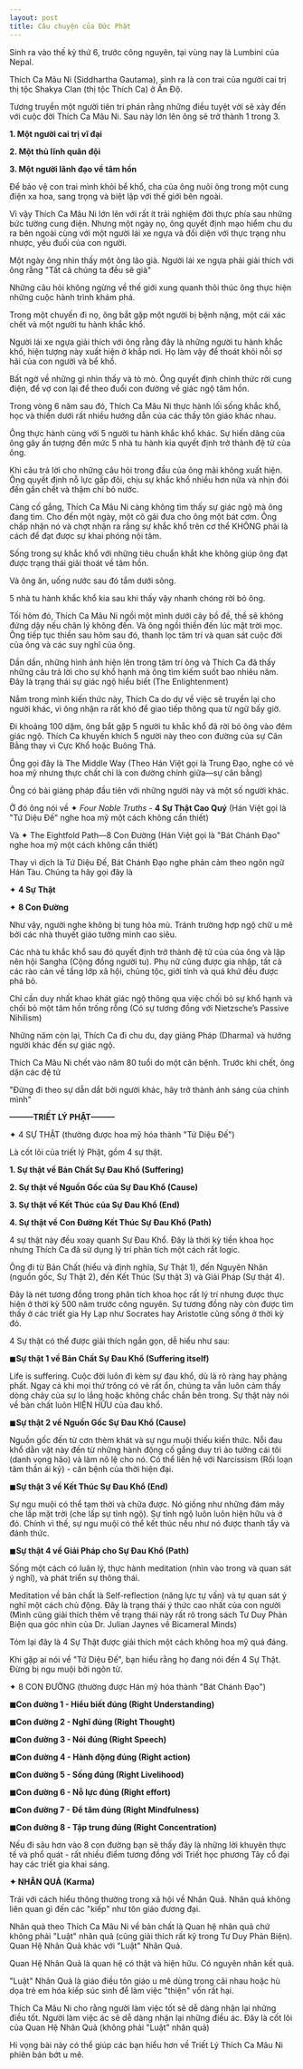 ```yaml
---
layout: post
title: Câu chuyện của Đức Phật
---
```


Sinh ra vào thế kỷ thứ 6, trước công nguyên, tại vùng nay là Lumbini của Nepal.

Thích Ca Mâu Ni (Siddhartha Gautama), sinh ra là con trai của người cai trị thị tộc Shakya Clan (thị tộc Thích Ca) ở Ấn Độ.

Tương truyền một người tiên tri phán rằng những điều tuyệt vời sẽ xảy đến với cuộc đời Thích Ca Mâu Ni. Sau này lớn lên ông sẽ trở thành 1 trong 3.

**1. Một người cai trị vĩ đại**

**2. Một thủ lĩnh quân đội**

**3. Một người lãnh đạo về tâm hồn**

Để bảo vệ con trai mình khỏi bể khổ, cha của ông nuôi ông trong một cung điện xa hoa, sang trọng và biệt lập với thế giới bên ngoài.

Vì vậy Thích Ca Mâu Ni lớn lên với rất ít trải nghiệm đời thực phía sau những bức tường cung điện. Nhưng một ngày nọ, ông quyết định mạo hiểm chu du ra bên ngoài cùng với một người lái xe ngựa và đối diện với thực trạng nhu nhược, yếu đuối của con người.

Một ngày ông nhìn thấy một ông lão già. Người lái xe ngựa phải giải thích với ông rằng "Tất cả chúng ta đều sẽ già"

Những câu hỏi không ngừng về thế giới xung quanh thôi thúc ông thực hiện những cuộc hành trình khám phá.

Trong một chuyến đi nọ, ông bắt gặp một người bị bệnh nặng, một cái xác chết và một người tu hành khắc khổ.

Người lái xe ngựa giải thích với ông rằng đây là những người tu hành khắc khổ, hiện tượng này xuất hiện ở khắp nơi. Họ làm vậy để thoát khỏi nỗi sợ hãi của con người và bể khổ.

Bất ngờ về những gì nhìn thấy và tò mò. Ông quyết định chính thức rời cung điện, để vợ con lại để theo đuổi con đường về giác ngộ tâm hồn.

Trong vòng 6 năm sau đó, Thích Ca Mâu Ni thực hành lối sống khắc khổ, học và thiền dưới rất nhiều hướng dẫn của các thầy tôn giáo khác nhau.

Ông thực hành cùng với 5 người tu hành khắc khổ khác. Sự hiến dâng của ông gây ấn tượng đến mức 5 nhà tu hành kia quyết định trở thành đệ tử của ông.

Khi câu trả lời cho những câu hỏi trong đầu của ông mãi không xuất hiện. Ông quyết định nỗ lực gấp đôi, chịu sự khắc khổ nhiều hơn nữa và nhịn đói đến gần chết và thậm chí bỏ nước.

Càng cố gắng, Thích Ca Mâu Ni càng không tìm thấy sự giác ngộ mà ông đang tìm. Cho đến một ngày, một cô gái đưa cho ông một bát cơm. Ông chấp nhận nó và chợt nhận ra rằng sự khắc khổ trên cơ thể KHÔNG phải là cách để đạt được sự khai phóng nội tâm.

Sống trong sự khắc khổ với những tiêu chuẩn khắt khe không giúp ông đạt được trạng thái giải thoát về tâm hồn.

Và ông ăn, uống nước sau đó tắm dưới sông.

5 nhà tu hành khắc khổ kia sau khi thấy vậy nhanh chóng rời bỏ ông.

Tối hôm đó, Thích Ca Mâu Ni ngồi một mình dưới cây bồ đề, thề sẽ không đứng dậy nếu chân lý không đến. Và ông ngồi thiền đến lúc mặt trời mọc. Ông tiếp tục thiền sau hôm sau đó, thanh lọc tâm trí và quan sát cuộc đời của ông và các suy nghĩ của ông.

Dần dần, những hình ảnh hiện lên trong tâm trí ông và Thích Ca đã thấy những câu trả lời cho sự khổ hạnh mà ông tìm kiếm suốt bao nhiêu năm. Đây là trạng thái sự giác ngộ hiểu biết (The Enlightenment)

Nắm trong mình kiến thức này, Thích Ca do dự về việc sẽ truyền lại cho người khác, vì ông nhận ra rất khó để giao tiếp thông qua từ ngữ bấy giờ.

Đi khoảng 100 dặm, ông bắt gặp 5 người tu khắc khổ đã rời bỏ ông vào đêm giác ngộ. Thích Ca khuyến khích 5 người này theo con đường của sự Cân Bằng thay vì Cực Khổ hoặc Buông Thả.

Ông gọi đây là The Middle Way (Theo Hán Việt gọi là Trung Đạo, nghe có vẻ hoa mỹ nhưng thực chất chỉ là con đường chính giữa—sự cân bằng)

Ông có bài giảng pháp đầu tiên với những người này và một số người khác.

Ở đó ông nói về ✦ _Four Noble Truths_ - **4 Sự Thật Cao Quý** (Hán Việt gọi là "Tứ Diệu Đế" nghe hoa mỹ một cách không cần thiết)

Và ✦ The Eightfold Path—8 Con Đường (Hán Việt gọi là "Bát Chánh Đạo" nghe hoa mỹ một cách không cần thiết)

Thay vì dịch là Tứ Diệu Đế, Bát Chánh Đạo nghe phản cảm theo ngôn ngữ Hán Tàu. Chúng ta hãy gọi đây là

✦ **4 Sự Thật**

✦ **8 Con Đường**

Như vậy, người nghe không bị tung hỏa mù. Tránh trường hợp ngộ chữ u mê bởi các nhà thuyết giáo tưởng mình cao siêu.

Các nhà tu khắc khổ sau đó quyết định trở thành đệ tử của của ông và lập nên hội Sangha (Cộng đồng người tu). Phụ nữ cũng được gia nhập, tất cả các rào cản về tầng lớp xã hội, chủng tộc, giới tính và quá khứ đều được phá bỏ.

Chỉ cần duy nhất khao khát giác ngộ thông qua việc chối bỏ sự khổ hạnh và chối bỏ một tâm hồn trống rỗng (Có sự tương đồng với Nietzsche’s Passive Nihilism)

Những năm còn lại, Thích Ca đi chu du, dạy giảng Pháp (Dharma) và hướng người khác đến sự giác ngộ.

Thích Ca Mâu Ni chết vào năm 80 tuổi do một căn bệnh. Trước khi chết, ông dặn các đệ tử

"Đừng đi theo sự dẫn dắt bởi người khác, hãy trở thành ánh sáng của chính mình"

**———TRIẾT LÝ PHẬT———**

✦ 4 SỰ THẬT (thường được hoa mỹ hóa thành "Tứ Diệu Đế")

Là cốt lõi của triết lý Phật, gồm 4 sự thật.

**1. Sự thật về Bản Chất Sự Đau Khổ (Suffering)**

**2. Sự thật về Nguồn Gốc của Sự Đau Khổ (Cause)**

**3. Sự thật về Kết Thúc của Sự Đau Khổ (End)**

**4. Sự thật về Con Đường Kết Thúc Sự Đau Khổ (Path)**

4 sự thật này đều xoay quanh Sự Đau Khổ. Đây là thời kỳ tiền khoa học nhưng Thích Ca đã sử dụng lý trí phân tích một cách rất logic.

Ông đi từ Bản Chất (hiểu và định nghĩa, Sự Thật 1), đến Nguyên Nhân (nguồn gốc, Sự Thật 2), đến Kết Thúc (Sự thật 3) và Giải Pháp (Sự thật 4).

Đây là nét tương đồng trong phân tích khoa học rất lý trí nhưng được thực hiện ở thời kỳ 500 năm trước công nguyên. Sự tương đồng này còn được tìm thấy ở các triết gia Hy Lạp như Socrates hay Aristotle cũng sống ở thời kỳ đó.

4 Sự thật có thể được giải thích ngắn gọn, dễ hiểu như sau:

◼︎**Sự thật 1 về Bản Chất Sự Đau Khổ (Suffering itself)**

Life is suffering. Cuộc đời luôn đi kèm sự đau khổ, dù là rõ ràng hay phảng phất. Ngay cả khi mọi thứ trông có vẻ rất ổn, chúng ta vẫn luôn cảm thấy dòng chảy của sự lo lắng hoặc không chắc chắn bên trong. Sự thật này nói về bản chất luôn HIỆN HỮU của đau khổ.

◼︎**Sự thật 2 về Nguồn Gốc Sự Đau Khổ (Cause)**

Nguồn gốc đến từ cơn thèm khát và sự ngu muội thiếu kiến thức. Nỗi đau khổ dằn vặt này đến từ những hành động cố gắng duy trì ảo tưởng cái tôi (danh vọng hão) và làm nô lệ cho nó. Có thể liên hệ với Narcissism (Rối loạn tâm thần ái kỷ) - căn bệnh của thời hiện đại.

◼︎**Sự thật 3 về Kết Thúc Sự Đau Khổ (End)**

Sự ngu muội có thể tạm thời và chữa được. Nó giống như những đám mây che lấp mặt trời (che lấp sự tỉnh ngộ). Sự tỉnh ngộ luôn luôn hiện hữu và ở đó. Chính vì thế, sự ngu muội có thể kết thúc nếu như nó được thanh tẩy và đánh thức.

◼︎**Sự thật 4 về Giải Pháp cho Sự Đau Khổ (Path)**

Sống một cách có luân lý, thực hành meditation (nhìn vào trong và quan sát ý nghĩ), và phát triển sự thông thái.

Meditation về bản chất là Self-reflection (năng lực tự vấn) và tự quan sát ý nghĩ một cách chủ động. Đây là trạng thái ý thức cao nhất của con người (Mình cũng giải thích thêm về trạng thái này rất rõ trong sách Tư Duy Phản Biện qua góc nhìn của Dr. Julian Jaynes về Bicameral Minds)

Tóm lại đây là 4 Sự Thật được giải thích một cách không hoa mỹ quá đáng.

Khi gặp ai nói về "Tứ Diệu Đế", bạn hiểu rằng họ đang nói đến 4 Sự Thật. Đừng bị ngu muội bởi ngôn từ.

✦ 8 CON ĐƯỜNG (thường được Hán mỹ hóa thành "Bát Chánh Đạo")

**◼︎Con đường 1 - Hiểu biết đúng (Right Understanding)**

**◼︎Con đường 2 - Nghĩ đúng (Right Thought)**

**◼︎Con đường 3 - Nói đúng (Right Speech)**

**◼︎Con đường 4 - Hành động đúng (Right action)**

**◼︎Con đường 5 - Sống đúng (Right Livelihood)**

**◼︎Con đường 6 - Nỗ lực đúng (Right effort)**

**◼︎Con đường 7 - Để tâm đúng (Right Mindfulness)**

**◼︎Con đường 8 - Tập trung đúng (Right Concentration)**

Nếu đi sâu hơn vào 8 con đường bạn sẽ thấy đây là những lời khuyên thực tế và phổ quát - rất nhiều điểm tương đồng với Triết học phương Tây cổ đại hay các triết gia khai sáng.

**✦ NHÂN QUẢ (Karma)**

Trái với cách hiểu thông thường trong xã hội về Nhân Quả. Nhân quả không liên quan gì đến các "kiếp" như tôn giáo đương đại.

Nhân quả theo Thích Ca Mâu Ni về bản chất là Quan hệ nhân quả chứ không phải "Luật" nhân quả (cũng giải thích rất kỹ trong Tư Duy Phản Biện). Quan Hệ Nhân Quả khác với "Luật" Nhân Quả.

Quan Hệ Nhân Quả là quan hệ có thật và hiện hữu. Có nguyên nhân kết quả.

"Luật" Nhân Quả là giáo điều tôn giáo u mê dùng trong cãi nhau hoặc hù dọa trẻ em hóa kiếp súc sinh để làm việc "thiện" vốn rất hại.

Thích Ca Mâu Ni cho rằng người làm việc tốt sẽ dễ dàng nhận lại những điều tốt. Người làm việc ác sẽ dễ dàng nhận lại những điều ác. Đây là cốt lõi của Quan Hệ Nhân Quả (không phải "Luật" nhân quả)

Hi vọng bài này có thể giúp các bạn hiểu hơn về Triết Lý Thích Ca Mâu Ni phiên bản bớt u mê.
